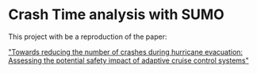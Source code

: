 # Crash Time analysis with SUMO

This project with be a reproduction of the paper: 

["Towards reducing the number of crashes during hurricane evacuation: Assessing the potential safety impact of adaptive cruise control systems"](!https://www.sciencedirect.com/science/article/pii/S0968090X21002047)



